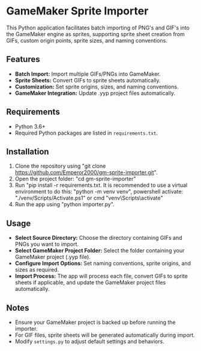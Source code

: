 # GameMaker Sprite Importer

This Python application facilitates batch importing of PNG's and GIF's into the GameMaker engine as sprites, supporting sprite sheet creation from GIFs, custom origin points, sprite sizes, and naming conventions.

## Features
- **Batch Import:** Import multiple GIFs/PNGs into GameMaker.
- **Sprite Sheets:** Convert GIFs to sprite sheets automatically.
- **Customization:** Set sprite origins, sizes, and naming conventions.
- **GameMaker Integration:** Update .yyp project files automatically.

## Requirements
- Python 3.6+
- Required Python packages are listed in `requirements.txt`.

## Installation
1. Clone the repository using "git clone https://github.com/Emperor2000/gm-sprite-importer.git".
2. Open the project folder: "cd gm-sprite-importer"
3. Run "pip install -r requirements.txt. It is recommended to use a virtual environment to do this: "python -m venv venv", powershell activate: "./venv/Scripts/Activate.ps1" or cmd "venv\Scripts\activate"
4. Run the app using "python importer.py".

## Usage
- **Select Source Directory:** Choose the directory containing GIFs and PNGs you want to import.
- **Select GameMaker Project Folder:** Select the folder containing your GameMaker project (.yyp file).
- **Configure Import Options:** Set naming conventions, sprite origins, and sizes as required.
- **Import Process:** The app will process each file, convert GIFs to sprite sheets if applicable, and update the GameMaker project files automatically.

## Notes
- Ensure your GameMaker project is backed up before running the importer.
- For GIF files, sprite sheets will be generated automatically during import.
- Modify `settings.py` to adjust default settings and behaviors.
